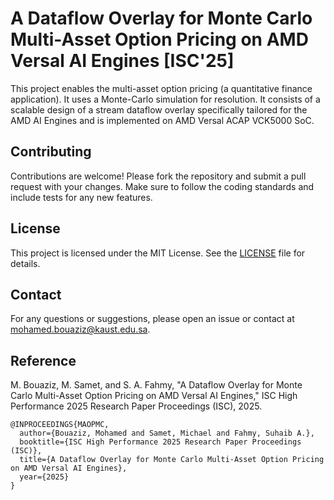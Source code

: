 # A Dataflow Overlay for Monte Carlo Multi-Asset Option Pricing on AMD Versal AI Engines [ISC'25]

This project enables the multi-asset option pricing (a quantitative finance application). It uses a Monte-Carlo simulation for resolution. It consists of a scalable design of a stream dataflow overlay specifically tailored for the AMD AI Engines and is implemented on AMD Versal ACAP VCK5000 SoC. 

## Contributing

Contributions are welcome! Please fork the repository and submit a pull request with your changes. Make sure to follow the coding standards and include tests for any new features.

## License

This project is licensed under the MIT License. See the [LICENSE](LICENSE) file for details.

## Contact

For any questions or suggestions, please open an issue or contact at [mohamed.bouaziz@kaust.edu.sa](mailto:mohamed.bouaziz@kaust.edu.sa).


## Reference

M. Bouaziz, M. Samet, and S. A. Fahmy, "A Dataflow Overlay for Monte Carlo Multi-Asset Option Pricing on AMD Versal AI Engines," ISC High Performance 2025 Research Paper Proceedings (ISC), 2025.


```
@INPROCEEDINGS{MAOPMC,
  author={Bouaziz, Mohamed and Samet, Michael and Fahmy, Suhaib A.},
  booktitle={ISC High Performance 2025 Research Paper Proceedings (ISC)}, 
  title={A Dataflow Overlay for Monte Carlo Multi-Asset Option Pricing on AMD Versal AI Engines}, 
  year={2025}
}
```
